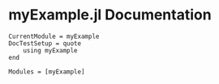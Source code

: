 # myExample.jl Documentation



```@meta
CurrentModule = myExample
DocTestSetup = quote
    using myExample
end
```

```@autodocs
Modules = [myExample]
```
